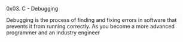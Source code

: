 0x03. C - Debugging

Debugging is the process of finding and fixing errors in software that prevents it from running correctly. As you become a more advanced programmer and an industry engineer